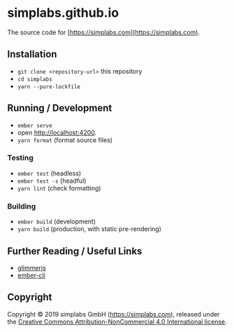 # simplabs.github.io

The source code for [https://simplabs.com](https://simplabs.com).

## Installation

* `git clone <repository-url>` this repository
* `cd simplabs`
* `yarn --pure-lockfile`

## Running / Development

* `ember serve`
* open [http://localhost:4200](http://localhost:4200).
* `yarn format` (format source files)

### Testing

* `ember test` (headless)
* `ember test -s` (headful)
* `yarn lint` (check formatting)

### Building

* `ember build` (development)
* `yarn build` (production, with static pre-rendering)

## Further Reading / Useful Links

* [glimmerjs](http://github.com/tildeio/glimmer/)
* [ember-cli](https://ember-cli.com/)

## Copyright

Copyright &copy; 2019 simplabs GmbH (https://simplabs.com), released under the
[Creative Commons Attribution-NonCommercial 4.0 International license](https://creativecommons.org/licenses/by-nc/4.0/).
